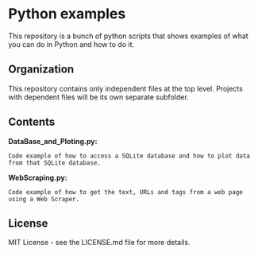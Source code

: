 # Python examples
  This repository is a bunch of python scripts that shows examples of what you can do in Python and how to do it.

## Organization
  This repository contains only independent files at the top level. 
  Projects with dependent files will be its own separate subfolder. 

## Contents
  **DataBase_and_Ploting.py:**
  
    Code example of how to access a SQLite database and how to plot data from that SQLite database.

  **WebScraping.py:**
  
    Code example of how to get the text, URLs and tags from a web page using a Web Scraper.

## License
  MIT License - see the LICENSE.md file for more details.
